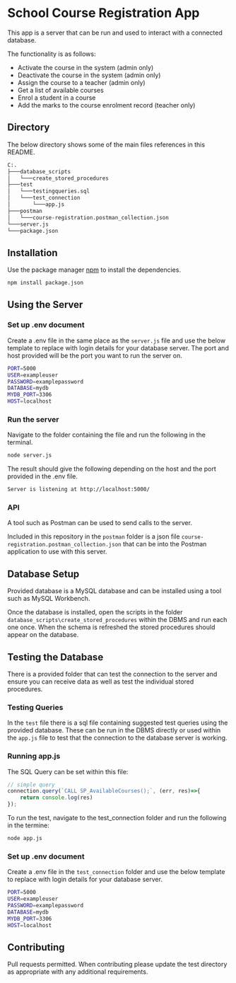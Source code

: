 # School Course Registration App
This app is a server that can be run and used to interact with a connected database.

The functionality is as follows:
* Activate the course in the system (admin only)
* Deactivate the course in the system (admin only)
* Assign the course to a teacher (admin only)
* Get a list of available courses
* Enrol a student in a course
* Add the marks to the course enrolment record (teacher only)

## Directory
The below directory shows some of the main files references in this README.
```bash
C:.
├───database_scripts
│   └───create_stored_procedures
├───test
│   └───testingqueries.sql
│   └───test_connection
│ 		└───app.js
├───postman
│   └───course-registration.postman_collection.json
└───server.js
└───package.json
```

## Installation
Use the package manager [npm](https://www.npmjs.com//) to install the dependencies.
```bash
npm install package.json
```

## Using the Server
### Set up .env document
Create a .env file in the same place as the `server.js` file and use the below template to replace with login details for your database server. The port and host provided will be the port you want to run the server on.

```bash
PORT=5000
USER=exampleuser
PASSWORD=examplepassword
DATABASE=mydb
MYDB_PORT=3306
HOST=localhost
```

### Run the server
Navigate to the folder containing the file and run the following in the terminal.
```bash
node server.js
```
The result should give the following depending on the host and the port provided in the .env file.
```bash
Server is listening at http://localhost:5000/
```

### API
A tool such as Postman can be used to send calls to the server.

Included in this repository in the `postman` folder is a json file `course-registration.postman_collection.json` that can be into the Postman application to use with this server.

## Database Setup
Provided database is a MySQL database and can be installed using a tool such as MySQL Workbench.

Once the database is installed, open the scripts in the folder `database_scripts\create_stored_procedures` within the DBMS and run each one once. When the schema is refreshed the stored procedures should appear on the database.

## Testing the Database
There is a provided folder that can test the connection to the server and ensure you can receive data as well as test the individual stored procedures.

### Testing Queries
In the `test` file there is a sql file containing suggested test queries using the provided database. These can be run in the DBMS directly or used within the `app.js` file to test that the connection to the database server is working.

### Running app.js
The SQL Query can be set within this file:
```javascript
// simple query
connection.query(`CALL SP_AvailableCourses();`, (err, res)=>{
	return console.log(res)
});
```

To run the test, navigate to the test_connection folder and run the following in the termine:

```bash
node app.js
```

### Set up .env document
Create a .env file in the `test_connection` folder and use the below template to replace with login details for your database server.

```bash
PORT=5000
USER=exampleuser
PASSWORD=examplepassword
DATABASE=mydb
MYDB_PORT=3306
HOST=localhost
```

## Contributing
Pull requests permitted. When contributing please update the test directory as appropriate with any additional requirements. 